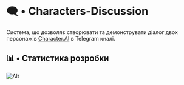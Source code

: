 # 🗨️ • Characters-Discussion

Система, що дозволяє створювати та демонструвати діалог двох персонажів [Character.AI](https://character.ai/) в Telegram кналі.

## 📊 • Статистика розробки

![Alt](https://repobeats.axiom.co/api/embed/6be44f869d4cc5b4c1298d248145ab786163d472.svg "Repobeats analytics image")
